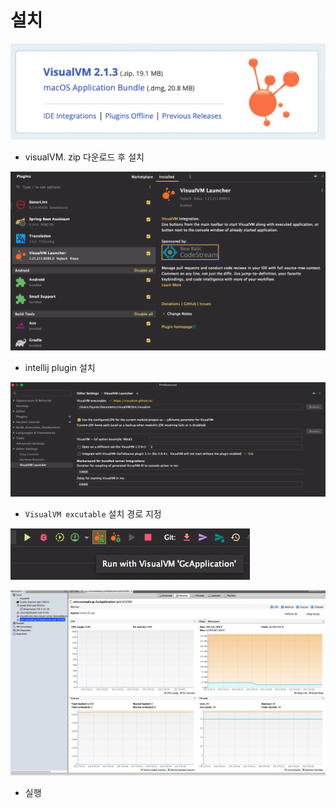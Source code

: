 # 설치

![](<../../../.gitbook/assets/image (15) (1).png>)

* visualVM. zip 다운로드 후 설치

![](<../../../.gitbook/assets/image (3) (1).png>)

* intellij plugin 설치&#x20;

![](<../../../.gitbook/assets/image (2) (1).png>)

* `VisualVM excutable` 설치 경로 지정&#x20;

![](<../../../.gitbook/assets/image (10) (1) (1).png>)

![](<../../../.gitbook/assets/image (1) (1) (1).png>)

* 실행&#x20;

